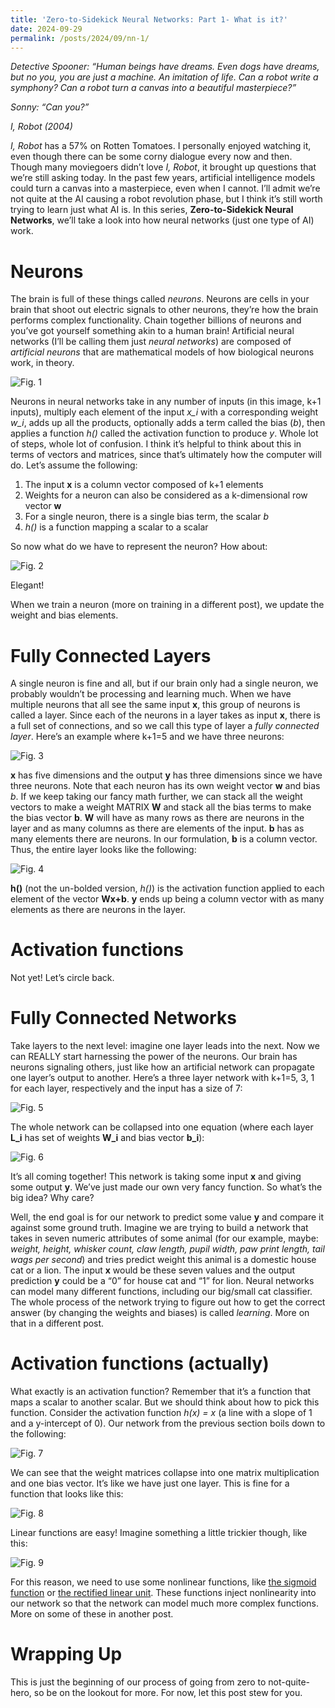 ```yaml
---
title: 'Zero-to-Sidekick Neural Networks: Part 1- What is it?'
date: 2024-09-29
permalink: /posts/2024/09/nn-1/
---
```



*Detective Spooner: “Human beings have dreams. Even dogs have dreams, but no you, you are just a machine. An imitation of life. Can a robot write a symphony? Can a robot turn a canvas into a beautiful masterpiece?”*

*Sonny: “Can you?”*

*I, Robot (2004)*

*I, Robot* has a 57% on Rotten Tomatoes. I personally enjoyed watching it, even though there can be some corny dialogue every now and then. Though many moviegoers didn’t love *I, Robot*, it brought up questions that we’re still asking today. In the past few years, artificial intelligence models could turn a canvas into a masterpiece, even when I cannot. I’ll admit we’re not quite at the AI causing a robot revolution phase, but I think it’s still worth trying to learn just what AI is. In this series, **Zero-to-Sidekick Neural Networks**, we’ll take a look into how neural networks (just one type of AI) work.

# Neurons
The brain is full of these things called *neurons*. Neurons are cells in your brain that shoot out electric signals to other neurons, they’re how the brain performs complex functionality. Chain together billions of neurons and you’ve got yourself something akin to a human brain! Artificial neural networks (I’ll be calling them just *neural networks*) are composed of *artificial neurons* that are mathematical models of how biological neurons work, in theory.


![Fig. 1](/images/blog/nn_1/fig1.png)

Neurons in neural networks take in any number of inputs (in this image, k+1 inputs), multiply each element of the input *x_i* with a corresponding weight *w_i*, adds up all the products, optionally adds a term called the bias (*b*), then applies a function *h()* called the activation function to produce *y*. Whole lot of steps, whole lot of confusion.
I think it’s helpful to think about this in terms of vectors and matrices, since that’s ultimately how the computer will do. Let’s assume the following:
1.	The input **x** is a column vector composed of k+1 elements
2.	Weights for a neuron can also be considered as a k-dimensional row vector **w**
3.	For a single neuron, there is a single bias term, the scalar *b*
4.	*h()* is a function mapping a scalar to a scalar

So now what do we have to represent the neuron? How about:

![Fig. 2](/images/blog/nn_1/fig2.png)

Elegant!

When we train a neuron (more on training in a different post), we update the weight and bias elements.

# Fully Connected Layers
A single neuron is fine and all, but if our brain only had a single neuron, we probably wouldn’t be processing and learning much. When we have multiple neurons that all see the same input **x**, this group of neurons is called a layer. Since each of the neurons in a layer takes as input **x**, there is a full set of connections, and so we call this type of layer a *fully connected layer*. Here’s an example where k+1=5 and we have three neurons:

![Fig. 3](/images/blog/nn_1/fig3.png)

**x** has five dimensions and the output **y** has three dimensions since we have three neurons. Note that each neuron has its own weight vector **w** and bias *b*. If we keep taking our fancy math further, we can stack all the weight vectors to make a weight MATRIX **W** and stack all the bias terms to make the bias vector **b**. **W** will have as many rows as there are neurons in the layer and as many columns as there are elements of the input. **b** has as many elements there are neurons. In our formulation, **b** is a column vector. Thus, the entire layer looks like the following:

![Fig. 4](/images/blog/nn_1/fig4.png)

**h()** (not the un-bolded version, *h()*) is the activation function applied to each element of the vector **Wx+b**. **y** ends up being a column vector with as many elements as there are neurons in the layer. 

# Activation functions
Not yet! Let’s circle back.

# Fully Connected Networks
Take layers to the next level: imagine one layer leads into the next. Now we can REALLY start harnessing the power of the neurons. Our brain has neurons signaling others, just like how an artificial network can propagate one layer’s output to another. Here’s a three layer network with k+1=5, 3, 1 for each layer, respectively and the input has a size of 7:

![Fig. 5](/images/blog/nn_1/fig5.png)

The whole network can be collapsed into one equation (where each layer **L_i** has set of weights **W_i** and bias vector **b_i**):

![Fig. 6](/images/blog/nn_1/fig6.png)

It’s all coming together! This network is taking some input **x** and giving some output **y**. We’ve just made our own very fancy function. So what’s the big idea? Why care?

Well, the end goal is for our network to predict some value **y** and compare it against some ground truth. Imagine we are trying to build a network that takes in seven numeric attributes of some animal (for our example, maybe: *weight, height, whisker count, claw length, pupil width, paw print length, tail wags per second*) and tries predict weight this animal is a domestic house cat or a lion. The input **x** would be these seven values and the output prediction **y** could be a “0” for house cat and “1” for lion. Neural networks can model many different functions, including our big/small cat classifier. The whole process of the network trying to figure out how to get the correct answer (by changing the weights and biases) is called *learning*. More on that in a different post.

# Activation functions (actually)
What exactly is an activation function? Remember that it’s a function that maps a scalar to another scalar. But we should think about how to pick this function. Consider the activation function *h(x) = x* (a line with a slope of 1 and a y-intercept of 0). Our network from the previous section boils down to the following:

![Fig. 7](/images/blog/nn_1/fig7.png)

We can see that the weight matrices collapse into one matrix multiplication and one bias vector. It’s like we have just one layer. This is fine for a function that looks like this:

![Fig. 8](/images/blog/nn_1/fig8.png)

Linear functions are easy! Imagine something a little trickier though, like this:

![Fig. 9](/images/blog/nn_1/fig9.png)

For this reason, we need to use some nonlinear functions, like [the sigmoid function](https://en.wikipedia.org/wiki/Sigmoid_function) or [the rectified linear unit](https://builtin.com/machine-learning/relu-activation-function#:~:text=The%20rectified%20linear%20unit%20(ReLU)%20or%20rectifier%20activation%20function%20introduces,activation%20functions%20in%20deep%20learning). These functions inject nonlinearity into our network so that the network can model much more complex functions. More on some of these in another post.

# Wrapping Up
This is just the beginning of our process of going from zero to not-quite-hero, so be on the lookout for more. For now, let this post stew for you.
